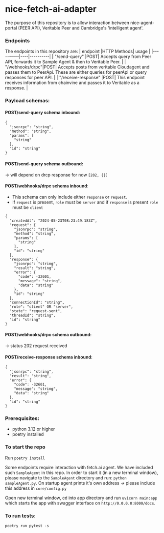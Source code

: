 # nice-fetch-ai-adapter

The purpose of this repository is to allow interaction between nice-agent-portal (PEER API), Veritable Peer and Cambridge's 'intelligent agent'.

### Endpoints

The endpoints in this repository are:
| endpoint |HTTP Methods| usage |
|----------|----|----------|
| "/send-query" |POST| Accepts query from Peer API, forwards it to Sample Agent & then to Veritable Peer. |
| "/webhooks/drpc"|POST| Accepts posts from veritable Cloudagent and passes them to PeerApi. These are either queries for peerApi or query responses for peer API. |
| "/receive-response" |POST| This endpoint receives information from chainvine and passes it to Veritable as a response. |

### Payload schemas:

#### POST/send-query schema inbound:

```
{
  "jsonrpc": "string",
  "method": "string",
  "params": [
    "string"
  ],
  "id": "string"
}
```

#### POST/send-query schema outbound:

-> will depend on drcp response
for now `[202, {}]`

#### POST/webhooks/drpc schema inbound:

- This schema can only include either `response` or `request`.
- If `request` is present, `role` must be `server` and if `response` is present `role` must be `client`

```
{
  "createdAt": "2024-05-23T08:23:49.183Z",
  "request": {
    "jsonrpc": "string",
    "method": "string",
    "params": [
      "string"
    ],
    "id": "string"
  },
  "response": {
    "jsonrpc": "string",
    "result": "string",
    "error": {
      "code": -32601,
      "message": "string",
      "data": "string"
    },
    "id": "string"
  },
  "connectionId": "string",
  "role": "client" OR "server",
  "state": "request-sent",
  "threadId": "string",
  "id": "string"
}
```

#### POST/webhooks/drpc schema outbound:

-> status 202 request received

#### POST/receive-response schema inbound:

```
{
  "jsonrpc": "string",
  "result": "string",
  "error": {
    "code": -32601,
    "message": "string",
    "data": "string"
  },
  "id": "string"
}
```

### Prerequisites:

- python 3.12 or higher
- poetry installed

### To start the repo

Run `poetry install`

Some endpoints require interaction with fetch.ai agent. We have included such `SampleAgent` in this repo. In order to start it (in a new terminal window), please navigate to the `SampleAgent` directory and run: `python sampleAgent.py`. On startup agent prints it's own address -> please include this address in `core/config.py`

Open new terminal window, cd into app directory and run `uvicorn main:app ` which starts the app with swagger interface on `http://0.0.0.0:8000/docs`.

### To run tests:

`poetry run pytest -s`
